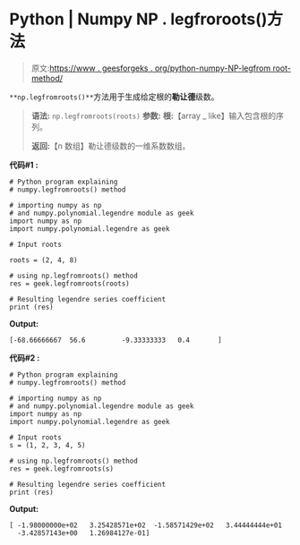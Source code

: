 # Python | Numpy NP . legfroroots()方法

> 原文:[https://www . geesforgeks . org/python-numpy-NP-legfrom root-method/](https://www.geeksforgeeks.org/python-numpy-np-legfromroots-method/)

`**np.legfromroots()**`方法用于生成给定根的**勒让德**级数。

> **语法:** `np.legfromroots(roots)`
> **参数:**
> **根:**【array _ like】输入包含根的序列。
> 
> **返回:**【n 数组】勒让德级数的一维系数数组。

**代码#1 :**

```
# Python program explaining
# numpy.legfromroots() method 

# importing numpy as np  
# and numpy.polynomial.legendre module as geek 
import numpy as np 
import numpy.polynomial.legendre as geek

# Input roots

roots = (2, 4, 8) 

# using np.legfromroots() method 
res = geek.legfromroots(roots) 

# Resulting legendre series coefficient
print (res) 
```

**Output:**

```
[-68.66666667  56.6         -9.33333333   0.4       ]

```

**代码#2 :**

```
# Python program explaining
# numpy.legfromroots() method 

# importing numpy as np  
# and numpy.polynomial.legendre module as geek 
import numpy as np 
import numpy.polynomial.legendre as geek

# Input roots
s = (1, 2, 3, 4, 5) 

# using np.legfromroots() method 
res = geek.legfromroots(s) 

# Resulting legendre series coefficient
print (res) 
```

**Output:**

```
[ -1.98000000e+02   3.25428571e+02  -1.58571429e+02   3.44444444e+01
  -3.42857143e+00   1.26984127e-01]

```